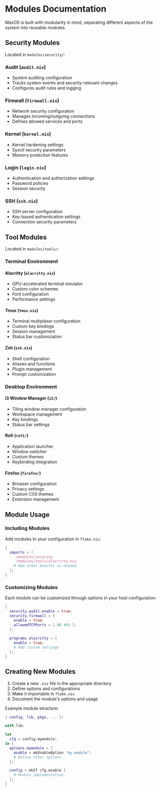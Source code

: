# Modules Documentation

MaxOS is built with modularity in mind, separating different aspects of the system into reusable modules.

## Security Modules

Located in `modules/security/`:

### Audit (`audit.nix`)
- System auditing configuration
- Tracks system events and security-relevant changes
- Configures audit rules and logging

### Firewall (`firewall.nix`)
- Network security configuration
- Manages incoming/outgoing connections
- Defines allowed services and ports

### Kernel (`kernel.nix`)
- Kernel hardening settings
- Sysctl security parameters
- Memory protection features

### Login (`login.nix`)
- Authentication and authorization settings
- Password policies
- Session security

### SSH (`ssh.nix`)
- SSH server configuration
- Key-based authentication settings
- Connection security parameters

## Tool Modules

Located in `modules/tools/`:

### Terminal Environment

#### Alacritty (`alacritty.nix`)
- GPU-accelerated terminal emulator
- Custom color schemes
- Font configuration
- Performance settings

#### Tmux (`tmux.nix`)
- Terminal multiplexer configuration
- Custom key bindings
- Session management
- Status bar customization

#### Zsh (`zsh.nix`)
- Shell configuration
- Aliases and functions
- Plugin management
- Prompt customization

### Desktop Environment

#### i3 Window Manager (`i3/`)
- Tiling window manager configuration
- Workspace management
- Key bindings
- Status bar settings

#### Rofi (`rofi/`)
- Application launcher
- Window switcher
- Custom themes
- Keybinding integration

#### Firefox (`firefox/`)
- Browser configuration
- Privacy settings
- Custom CSS themes
- Extension management

## Module Usage

### Including Modules

Add modules to your configuration in `flake.nix`:
```nix
{
  imports = [
    ./modules/security
    ./modules/tools/alacritty.nix
    # Add other modules as needed
  ];
}
```

### Customizing Modules

Each module can be customized through options in your host configuration:

```nix
{
  security.audit.enable = true;
  security.firewall = {
    enable = true;
    allowedTCPPorts = [ 80 443 ];
  };
  
  programs.alacritty = {
    enable = true;
    # Add custom settings
  };
}
```

## Creating New Modules

1. Create a new `.nix` file in the appropriate directory
2. Define options and configurations
3. Make it importable in `flake.nix`
4. Document the module's options and usage

Example module structure:
```nix
{ config, lib, pkgs, ... }:

with lib;

let
  cfg = config.mymodule;
in {
  options.mymodule = {
    enable = mkEnableOption "my module";
    # Define other options
  };

  config = mkIf cfg.enable {
    # Module implementation
  };
}
